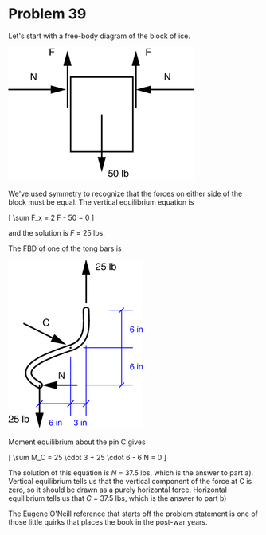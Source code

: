 # Problem 39 #

Let's start with a free-body diagram of the block of ice.

<img src="images/039a.png" />

We've used symmetry to recognize that the forces on either side of the block must be equal. The vertical equilibrium equation is

\[ \sum F_x = 2 F - 50 = 0 \]

and the solution is *F* = 25 lbs.

The FBD of one of the tong bars is

<img src="images/039b.png" />

Moment equilibrium about the pin C gives

\[ \sum M_C = 25 \cdot 3 + 25 \cdot 6 - 6 N = 0 \]

The solution of this equation is *N* = 37.5 lbs, which is the answer to part a). Vertical equilibrium tells us that the vertical component of the force at C is zero, so it should be drawn as a purely horizontal force. Horizontal equilibrium tells us that *C* = 37.5 lbs, which is the answer to part b)

The Eugene O'Neill reference that starts off the problem statement is one of those little quirks that places the book in the post-war years.


